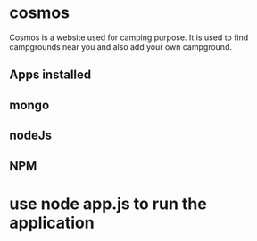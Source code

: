 # cosmos
Cosmos is a website used for camping purpose. It is used to find campgrounds near you and also add your own campground.

<h2>Apps installed</h2>
<h2>mongo</h2>
<h2>nodeJs</h2>
<h2>NPM</h2>
<h1>use node app.js to run the application</h1>
